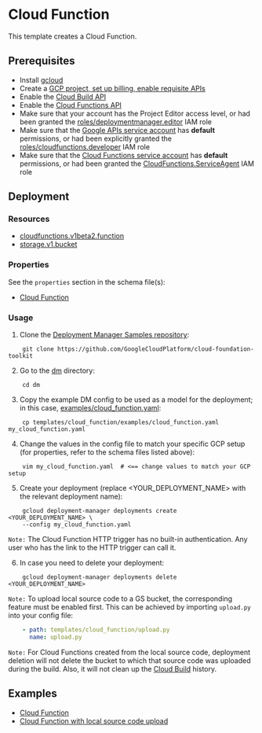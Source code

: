 # Cloud Function

This template creates a Cloud Function.

## Prerequisites

- Install [gcloud](https://cloud.google.com/sdk)
- Create a [GCP project, set up billing, enable requisite APIs](../project/README.md)
- Enable the [Cloud Build API](https://cloud.google.com/cloud-build/docs/api/reference/rest/)
- Enable the [Cloud Functions API](https://cloud.google.com/functions/docs/reference/rest/)
- Make sure that your account has the Project Editor access level, or had been granted the [roles/deploymentmanager.editor](https://cloud.google.com/deployment-manager/docs/access-control#predefined_roles) IAM role
- Make sure that the [Google APIs service account](https://cloud.google.com/deployment-manager/docs/access-control#access_control_for_deployment_manager) has **default** permissions, or had been explicitly granted the [roles/cloudfunctions.developer](https://cloud.google.com/functions/docs/reference/iam/roles#standard-roles) IAM role
- Make sure that the [Cloud Functions service account](https://cloud.google.com/functions/docs/concepts/iam#cloud_functions_service_account)
has **default** permissions, or had been granted the [CloudFunctions.ServiceAgent](https://cloud.google.com/functions/docs/concepts/iam#cloud_functions_service_account) IAM role

## Deployment

### Resources

- [cloudfunctions.v1beta2.function](https://cloud.google.com/functions/docs/reference/rest/v1beta2/projects.locations.functions)
- [storage.v1.bucket](https://cloud.google.com/storage/docs/json_api/v1/buckets)

### Properties

See the `properties` section in the schema file(s):
- [Cloud Function](cloud_function.py.schema)

### Usage

1. Clone the [Deployment Manager Samples repository](https://github.com/GoogleCloudPlatform/cloud-foundation-toolkit):

```shell
    git clone https://github.com/GoogleCloudPlatform/cloud-foundation-toolkit
```

2. Go to the [dm](../../) directory:

```shell
    cd dm
```

3. Copy the example DM config to be used as a model for the deployment; in this case, [examples/cloud\_function.yaml](examples/cloud_function.yaml):

```shell
    cp templates/cloud_function/examples/cloud_function.yaml my_cloud_function.yaml
```

4. Change the values in the config file to match your specific GCP setup (for properties, refer to the schema files listed above):

```shell
    vim my_cloud_function.yaml  # <== change values to match your GCP setup
```

5. Create your deployment (replace <YOUR_DEPLOYMENT_NAME> with the relevant deployment name):

```shell
    gcloud deployment-manager deployments create <YOUR_DEPLOYMENT_NAME> \
    --config my_cloud_function.yaml
```

`Note:` The Cloud Function HTTP trigger has no built-in authentication. Any user who has the link to the HTTP trigger can call it.

6. In case you need to delete your deployment:

```shell
    gcloud deployment-manager deployments delete <YOUR_DEPLOYMENT_NAME>
```

`Note:` To upload local source code to a GS bucket, the corresponding feature must be enabled first. This can be achieved by importing `upload.py` into your config file:

```yaml
    - path: templates/cloud_function/upload.py
      name: upload.py
```

`Note:` For Cloud Functions created from the local source code, deployment deletion will not delete the bucket to which that source code was uploaded during the build. Also, it will not clean up the [Cloud Build](https://cloud.google.com/cloud-build/) history.

## Examples

- [Cloud Function](examples/cloud_function.yaml)
- [Cloud Function with local source code upload](examples/cloud_function_upload.yaml)
